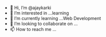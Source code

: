 - 👋 Hi, I’m @ajaykarki
- 👀 I’m interested in ...learning
- 🌱 I’m currently learning ...Web Development
- 💞️ I’m looking to collaborate on ...
- 📫 How to reach me ...

<!---
heavenuk/heavenuk is a ✨ special ✨ repository because its `README.md` (this file) appears on your GitHub profile.
You can click the Preview link to take a look at your changes.
--->
